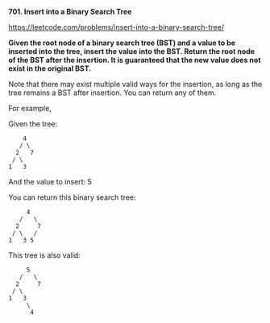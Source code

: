 **701. Insert into a Binary Search Tree**

https://leetcode.com/problems/insert-into-a-binary-search-tree/

**Given the root node of a binary search tree (BST) and a value to be inserted into the tree, insert the value into the BST. Return the root node of the BST after the insertion. It is guaranteed that the new value does not exist in the original BST.**

Note that there may exist multiple valid ways for the insertion, as long as the tree remains a BST after insertion. You can return any of them.

For example, 

Given the tree:

        4
       / \
      2   7
     / \
    1   3
    
And the value to insert: 5

You can return this binary search tree:

         4
       /   \
      2     7
     / \   /
    1   3 5
    
This tree is also valid:

         5
       /   \
      2     7
     / \   
    1   3
         \
          4